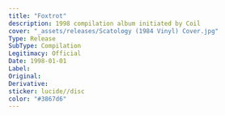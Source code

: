 ```yaml
---
title: "Foxtrot"
description: 1998 compilation album initiated by Coil
cover: "_assets/releases/Scatology (1984 Vinyl) Cover.jpg"
Type: Release  
SubType: Compilation
Legitimacy: Official
Date: 1998-01-01
Label:
Original: 
Derivative: 
sticker: lucide//disc
color: "#3867d6"
---
```

